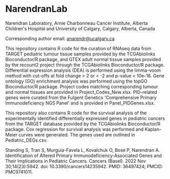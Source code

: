 # NarendranLab

Narendran Laboratory, Arnie Charbonneau Cancer Institute, Alberta Children's Hospital and University of Calgary, Calgary, Alberta, Canada

Corresponding author email: anarendr@ucalgary.ca

This repository contains R code for the curation of RNAseq data from TARGET pediatric tumour tissue samples provided by the TCGAbiolinks Bioconductor/R package, and GTEX adult normal tissue samples provided by the recount2 project through the TCGAbiolinks Bioconductor/R package. Differential expression analysis (DEA) is performed using the limma-voom method with cut-offs at fold change > 2 or < -2 and p-value < 10e-16. Gene ontology (GO) enrichment analysis was performed using the topGO Bioconductor/R package. Project codes matching corresponding tumour and normal tissues are provided in Project_Codes_New.xlsx. PID-related genes were curated from the Fulgent Genetics 'Comprehensive Primary Immunodeficiency NGS Panel' and is provided in Panel_PIDGenes.xlsx. 

This repository also contains R code for the survival analysis of the experimentally identified differentially expressed genes in pediatric cancers from the TARGET database provided by the TCGAbiolinks Bioconductor/R package. Cox regression for survival analysis was performed and Kaplan-Meier curves were generated. The genes used are outlined in Pediatric_DEGs.csv.

Standing S, Tran S, Murguia-Favela L, Kovalchuk O, Bose P, Narendran A. Identification of Altered Primary Immunodeficiency-Associated Genes and Their Implications in Pediatric Cancers. Cancers (Basel). 2022 Nov 30;14(23):5942. doi: 10.3390/cancers14235942. PMID: 36497424; PMCID: PMC9741011.
